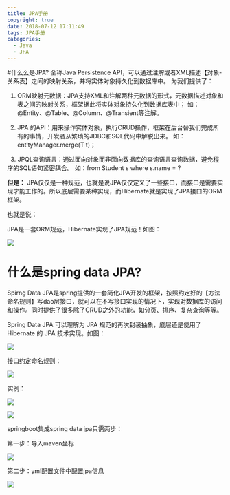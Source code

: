 ```yaml
---
title: JPA手册
copyright: true
date: 2018-07-12 17:11:49
tags: JPA手册
categories:
  - Java
  - JPA
---
```


#什么么是JPA?
 全称Java Persistence API，可以通过注解或者XML描述【对象-关系表】之间的映射关系，并将实体对象持久化到数据库中。
 为我们提供了：
   1. ORM映射元数据：JPA支持XML和注解两种元数据的形式，元数据描述对象和表之间的映射关系，框架据此将实体对象持久化到数据库表中；
      如：@Entity、@Table、@Column、@Transient等注解。

   2. JPA 的API：用来操作实体对象，执行CRUD操作，框架在后台替我们完成所有的事情，开发者从繁琐的JDBC和SQL代码中解脱出来。
      如：entityManager.merge(T t)；

   3. JPQL查询语言：通过面向对象而非面向数据库的查询语言查询数据，避免程序的SQL语句紧密耦合。
      如：from Student s where s.name = ?

 **但是：**
 JPA仅仅是一种规范，也就是说JPA仅仅定义了一些接口，而接口是需要实现才能工作的。所以底层需要某种实现，而Hibernate就是实现了JPA接口的ORM框架。

 也就是说：

 JPA是一套ORM规范，Hibernate实现了JPA规范！如图：

 ![](https://oscimg.oschina.net/oscnet/fd5e9c1f88bcdb6c41f6685998b44e0f068.jpg)

# 什么是spring data JPA?
 Spirng Data JPA是spring提供的一套简化JPA开发的框架，按照约定好的【方法命名规则】写dao层接口，就可以在不写接口实现的情况下，实现对数据库的访问和操作。同时提供了很多除了CRUD之外的功能，如分页、排序、复杂查询等等。

 Spring Data JPA 可以理解为 JPA 规范的再次封装抽象，底层还是使用了 Hibernate 的 JPA 技术实现。如图：

 ![](https://oscimg.oschina.net/oscnet/3169065e3f44e0994f9a01e0df7ed38fe7a.jpg)

 接口约定命名规则：

 ![](https://oscimg.oschina.net/oscnet/2da91405d2138b4ddedb7b148f0d43bc219.jpg)

 实例：

 ![](https://oscimg.oschina.net/oscnet/719f690bc8bc60365371478aa84fa014ab7.jpg)

 ![](https://oscimg.oschina.net/oscnet/eddc9d37ac7656fd90a2e5093441775905f.jpg)

 springboot集成spring data jpa只需两步：

 第一步：导入maven坐标

 ![](https://oscimg.oschina.net/oscnet/2bac153bb2147283bb1b9dd0c7937e47ff7.jpg)

 第二步：yml配置文件中配置jpa信息

 ![](https://oscimg.oschina.net/oscnet/334e8961dbfee889d19cd2febfdf6d68153.jpg)
